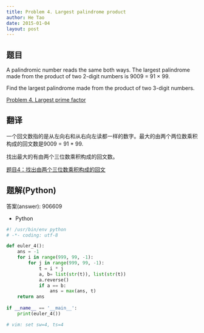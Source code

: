 ```yaml
---
title: Problem 4. Largest palindrome product
author: He Tao
date: 2015-01-04
layout: post
---
```


## 题目
A palindromic number reads the same both ways. The largest palindrome made from the product of two 2-digit numbers is 9009 = 91 × 99.

Find the largest palindrome made from the product of two 3-digit numbers.

[Problem 4. Largest prime factor](https://projecteuler.net/problem=4 "Problem 4")
<!--more-->
## 翻译
一个回文数指的是从左向右和从右向左读都一样的数字。最大的由两个两位数乘积构成的回文数是9009 = 91 * 99.

找出最大的有由两个三位数乘积构成的回文数。

[题目4：找出由两个三位数乘积构成的回文](http://pe.spiritzhang.com/index.php/2011-05-11-09-44-54/5-4 "题目4")

## 题解(Python)

答案(answer): 906609

+ Python

```python
#! /usr/bin/env python
# -*- coding: utf-8

def euler_4():
    ans = -1
    for i in range(999, 99, -1):
        for j in range(999, 99, -1):
            t = i * j
            a, b= list(str(t)), list(str(t))
            a.reverse()
            if a == b:
                ans = max(ans, t)
    return ans
                
if __name__ == '__main__':
    print(euler_4())

# vim: set sw=4, ts=4
```

